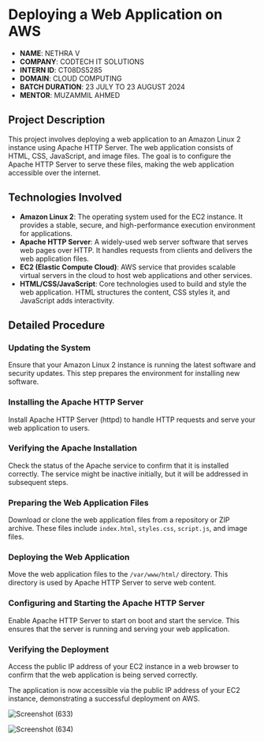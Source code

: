 # Deploying a Web Application on AWS

- **NAME**: NETHRA V
- **COMPANY**: CODTECH IT SOLUTIONS
- **INTERN ID**: CT08DS5285
- **DOMAIN**: CLOUD COMPUTING
- **BATCH DURATION**: 23 JULY TO 23 AUGUST 2024
- **MENTOR**: MUZAMMIL AHMED

## Project Description

This project involves deploying a web application to an Amazon Linux 2 instance using Apache HTTP Server. The web application consists of HTML, CSS, JavaScript, and image files. The goal is to configure the Apache HTTP Server to serve these files, making the web application accessible over the internet.

## Technologies Involved

- **Amazon Linux 2**: The operating system used for the EC2 instance. It provides a stable, secure, and high-performance execution environment for applications.
- **Apache HTTP Server**: A widely-used web server software that serves web pages over HTTP. It handles requests from clients and delivers the web application files.
- **EC2 (Elastic Compute Cloud)**: AWS service that provides scalable virtual servers in the cloud to host web applications and other services.
- **HTML/CSS/JavaScript**: Core technologies used to build and style the web application. HTML structures the content, CSS styles it, and JavaScript adds interactivity.
  
## Detailed Procedure

### Updating the System

Ensure that your Amazon Linux 2 instance is running the latest software and security updates. This step prepares the environment for installing new software.

### Installing the Apache HTTP Server

Install Apache HTTP Server (httpd) to handle HTTP requests and serve your web application to users.

### Verifying the Apache Installation

Check the status of the Apache service to confirm that it is installed correctly. The service might be inactive initially, but it will be addressed in subsequent steps.

### Preparing the Web Application Files

Download or clone the web application files from a repository or ZIP archive. These files include `index.html`, `styles.css`, `script.js`, and image files.

### Deploying the Web Application

Move the web application files to the `/var/www/html/` directory. This directory is used by Apache HTTP Server to serve web content.

### Configuring and Starting the Apache HTTP Server

Enable Apache HTTP Server to start on boot and start the service. This ensures that the server is running and serving your web application.

### Verifying the Deployment

Access the public IP address of your EC2 instance in a web browser to confirm that the web application is being served correctly.

The application is now accessible via the public IP address of your EC2 instance, demonstrating a successful deployment on AWS.


![Screenshot (633)](https://github.com/user-attachments/assets/53a6bf0b-c704-421b-8d4e-9d78b9dd922f)


![Screenshot (634)](https://github.com/user-attachments/assets/6f6f55d8-8ca2-4e50-a3ee-09336700c79a)


